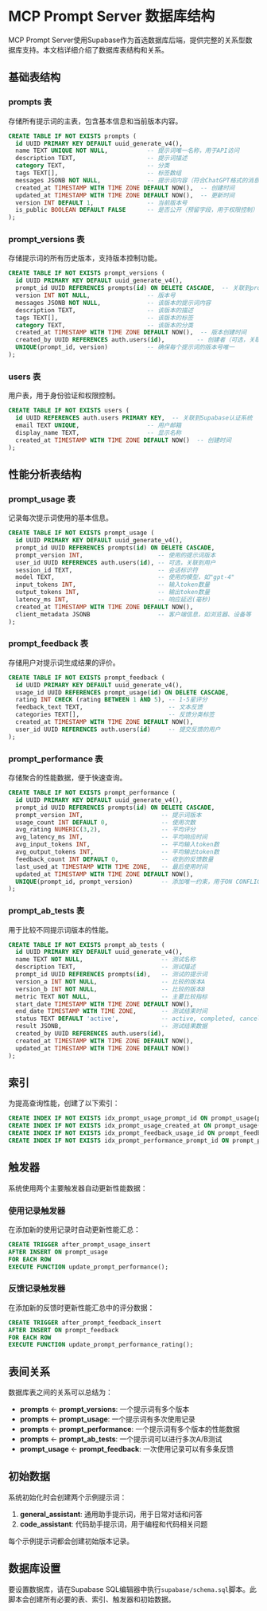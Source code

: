 # MCP Prompt Server 数据库结构

MCP Prompt Server使用Supabase作为首选数据库后端，提供完整的关系型数据库支持。本文档详细介绍了数据库表结构和关系。

## 基础表结构

### prompts 表

存储所有提示词的主表，包含基本信息和当前版本内容。

```sql
CREATE TABLE IF NOT EXISTS prompts (
  id UUID PRIMARY KEY DEFAULT uuid_generate_v4(),
  name TEXT UNIQUE NOT NULL,           -- 提示词唯一名称，用于API访问
  description TEXT,                    -- 提示词描述
  category TEXT,                       -- 分类
  tags TEXT[],                         -- 标签数组
  messages JSONB NOT NULL,             -- 提示词内容（符合ChatGPT格式的消息数组）
  created_at TIMESTAMP WITH TIME ZONE DEFAULT NOW(),  -- 创建时间
  updated_at TIMESTAMP WITH TIME ZONE DEFAULT NOW(),  -- 更新时间
  version INT DEFAULT 1,               -- 当前版本号
  is_public BOOLEAN DEFAULT FALSE      -- 是否公开（预留字段，用于权限控制）
);
```

### prompt_versions 表

存储提示词的所有历史版本，支持版本控制功能。

```sql
CREATE TABLE IF NOT EXISTS prompt_versions (
  id UUID PRIMARY KEY DEFAULT uuid_generate_v4(),
  prompt_id UUID REFERENCES prompts(id) ON DELETE CASCADE,  -- 关联到prompts表
  version INT NOT NULL,                -- 版本号
  messages JSONB NOT NULL,             -- 该版本的提示词内容
  description TEXT,                    -- 该版本的描述
  tags TEXT[],                         -- 该版本的标签
  category TEXT,                       -- 该版本的分类
  created_at TIMESTAMP WITH TIME ZONE DEFAULT NOW(),  -- 版本创建时间
  created_by UUID REFERENCES auth.users(id),         -- 创建者（可选，关联到auth.users）
  UNIQUE(prompt_id, version)           -- 确保每个提示词的版本号唯一
);
```

### users 表

用户表，用于身份验证和权限控制。

```sql
CREATE TABLE IF NOT EXISTS users (
  id UUID REFERENCES auth.users PRIMARY KEY,  -- 关联到Supabase认证系统
  email TEXT UNIQUE,                   -- 用户邮箱
  display_name TEXT,                   -- 显示名称
  created_at TIMESTAMP WITH TIME ZONE DEFAULT NOW()  -- 创建时间
);
```

## 性能分析表结构

### prompt_usage 表

记录每次提示词使用的基本信息。

```sql
CREATE TABLE IF NOT EXISTS prompt_usage (
  id UUID PRIMARY KEY DEFAULT uuid_generate_v4(),
  prompt_id UUID REFERENCES prompts(id) ON DELETE CASCADE,
  prompt_version INT,                     -- 使用的提示词版本
  user_id UUID REFERENCES auth.users(id), -- 可选，关联到用户
  session_id TEXT,                        -- 会话标识符
  model TEXT,                             -- 使用的模型，如"gpt-4"
  input_tokens INT,                       -- 输入token数量
  output_tokens INT,                      -- 输出token数量
  latency_ms INT,                         -- 响应延迟(毫秒)
  created_at TIMESTAMP WITH TIME ZONE DEFAULT NOW(),
  client_metadata JSONB                   -- 客户端信息，如浏览器、设备等
);
```

### prompt_feedback 表

存储用户对提示词生成结果的评价。

```sql
CREATE TABLE IF NOT EXISTS prompt_feedback (
  id UUID PRIMARY KEY DEFAULT uuid_generate_v4(),
  usage_id UUID REFERENCES prompt_usage(id) ON DELETE CASCADE,
  rating INT CHECK (rating BETWEEN 1 AND 5), -- 1-5星评分
  feedback_text TEXT,                        -- 文本反馈
  categories TEXT[],                         -- 反馈分类标签
  created_at TIMESTAMP WITH TIME ZONE DEFAULT NOW(),
  user_id UUID REFERENCES auth.users(id)     -- 提交反馈的用户
);
```

### prompt_performance 表

存储聚合的性能数据，便于快速查询。

```sql
CREATE TABLE IF NOT EXISTS prompt_performance (
  id UUID PRIMARY KEY DEFAULT uuid_generate_v4(),
  prompt_id UUID REFERENCES prompts(id) ON DELETE CASCADE,
  prompt_version INT,                      -- 提示词版本
  usage_count INT DEFAULT 0,               -- 使用次数
  avg_rating NUMERIC(3,2),                 -- 平均评分
  avg_latency_ms INT,                      -- 平均响应时间
  avg_input_tokens INT,                    -- 平均输入token数
  avg_output_tokens INT,                   -- 平均输出token数
  feedback_count INT DEFAULT 0,            -- 收到的反馈数量
  last_used_at TIMESTAMP WITH TIME ZONE,   -- 最后使用时间
  updated_at TIMESTAMP WITH TIME ZONE DEFAULT NOW(),
  UNIQUE(prompt_id, prompt_version)        -- 添加唯一约束，用于ON CONFLICT子句
);
```

### prompt_ab_tests 表

用于比较不同提示词版本的性能。

```sql
CREATE TABLE IF NOT EXISTS prompt_ab_tests (
  id UUID PRIMARY KEY DEFAULT uuid_generate_v4(),
  name TEXT NOT NULL,                      -- 测试名称
  description TEXT,                        -- 测试描述
  prompt_id UUID REFERENCES prompts(id),   -- 测试的提示词
  version_a INT NOT NULL,                  -- 比较的版本A
  version_b INT NOT NULL,                  -- 比较的版本B
  metric TEXT NOT NULL,                    -- 主要比较指标
  start_date TIMESTAMP WITH TIME ZONE DEFAULT NOW(),
  end_date TIMESTAMP WITH TIME ZONE,       -- 测试结束时间
  status TEXT DEFAULT 'active',            -- active, completed, cancelled
  result JSONB,                            -- 测试结果数据
  created_by UUID REFERENCES auth.users(id),
  created_at TIMESTAMP WITH TIME ZONE DEFAULT NOW(),
  updated_at TIMESTAMP WITH TIME ZONE DEFAULT NOW()
);
```

## 索引

为提高查询性能，创建了以下索引：

```sql
CREATE INDEX IF NOT EXISTS idx_prompt_usage_prompt_id ON prompt_usage(prompt_id);
CREATE INDEX IF NOT EXISTS idx_prompt_usage_created_at ON prompt_usage(created_at);
CREATE INDEX IF NOT EXISTS idx_prompt_feedback_usage_id ON prompt_feedback(usage_id);
CREATE INDEX IF NOT EXISTS idx_prompt_performance_prompt_id ON prompt_performance(prompt_id, prompt_version);
```

## 触发器

系统使用两个主要触发器自动更新性能数据：

### 使用记录触发器

在添加新的使用记录时自动更新性能汇总：

```sql
CREATE TRIGGER after_prompt_usage_insert
AFTER INSERT ON prompt_usage
FOR EACH ROW
EXECUTE FUNCTION update_prompt_performance();
```

### 反馈记录触发器

在添加新的反馈时更新性能汇总中的评分数据：

```sql
CREATE TRIGGER after_prompt_feedback_insert
AFTER INSERT ON prompt_feedback
FOR EACH ROW
EXECUTE FUNCTION update_prompt_performance_rating();
```

## 表间关系

数据库表之间的关系可以总结为：

- **prompts** ← **prompt_versions**: 一个提示词有多个版本
- **prompts** ← **prompt_usage**: 一个提示词有多次使用记录
- **prompts** ← **prompt_performance**: 一个提示词有多个版本的性能数据
- **prompts** ← **prompt_ab_tests**: 一个提示词可以进行多次A/B测试
- **prompt_usage** ← **prompt_feedback**: 一次使用记录可以有多条反馈

## 初始数据

系统初始化时会创建两个示例提示词：

1. **general_assistant**: 通用助手提示词，用于日常对话和问答
2. **code_assistant**: 代码助手提示词，用于编程和代码相关问题

每个示例提示词都会创建初始版本记录。

## 数据库设置

要设置数据库，请在Supabase SQL编辑器中执行`supabase/schema.sql`脚本。此脚本会创建所有必要的表、索引、触发器和初始数据。
